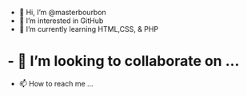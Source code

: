 - 👋 Hi, I’m @masterbourbon
- 👀 I’m interested in GitHub
- 🌱 I’m currently learning HTML,CSS, & PHP
# - 💞️ I’m looking to collaborate on ...
- 📫 How to reach me ...

<!---
masterbourbon/masterbourbon is a ✨ special ✨ repository because its `README.md` (this file) appears on your GitHub profile.
You can click the Preview link to take a look at your changes.
--->
